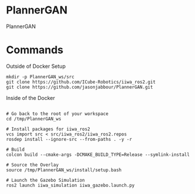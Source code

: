 # PlannerGAN
PlannerGAN


# Commands

Outside of Docker Setup
```shell 
mkdir -p PlannerGAN_ws/src
git clone https://github.com/ICube-Robotics/iiwa_ros2.git
git clone https://github.com/jasonjabbour/PlannerGAN.git
```


Inside of the Docker
```shell

# Go back to the root of your workspace
cd /tmp/PlannerGAN_ws 

# Install packages for iiwa_ros2
vcs import src < src/iiwa_ros2/iiwa_ros2.repos
rosdep install --ignore-src --from-paths . -y -r

# Build
colcon build --cmake-args -DCMAKE_BUILD_TYPE=Release --symlink-install

# Source the Overlay
source /tmp/PlannerGAN_ws/install/setup.bash

# Launch the Gazebo Simulation
ros2 launch iiwa_simulation iiwa_gazebo.launch.py
```
